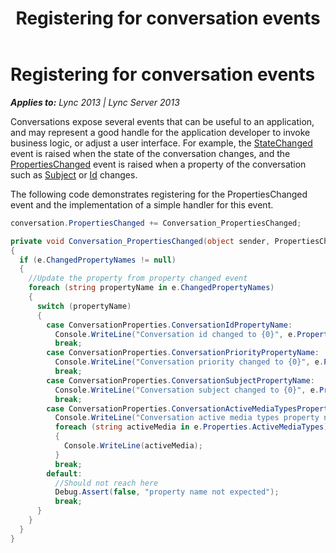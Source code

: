 ﻿---
title: Registering for conversation events
TOCTitle: Registering for conversation events
ms:assetid: ec21df6c-1ec7-4a8a-96cd-11daf5fb2ce1
ms:mtpsurl: https://msdn.microsoft.com/en-us/library/Dn465983(v=office.15)
ms:contentKeyID: 57102787
ms.date: 07/25/2014
mtps_version: v=office.15
dev_langs:
- csharp
---

# Registering for conversation events


_**Applies to:** Lync 2013 | Lync Server 2013_

Conversations expose several events that can be useful to an application, and may represent a good handle for the application developer to invoke business logic, or adjust a user interface. For example, the [StateChanged](https://msdn.microsoft.com/en-us/library/hh365987\(v=office.15\)) event is raised when the state of the conversation changes, and the [PropertiesChanged](https://msdn.microsoft.com/en-us/library/hh384248\(v=office.15\)) event is raised when a property of the conversation such as [Subject](https://msdn.microsoft.com/en-us/library/hh349381\(v=office.15\)) or [Id](https://msdn.microsoft.com/en-us/library/hh366404\(v=office.15\)) changes.

The following code demonstrates registering for the PropertiesChanged event and the implementation of a simple handler for this event.

``` csharp
conversation.PropertiesChanged += Conversation_PropertiesChanged;

private void Conversation_PropertiesChanged(object sender, PropertiesChangedEventArgs<ConversationProperties> e)
{
  if (e.ChangedPropertyNames != null)
  {
    //Update the property from property changed event
    foreach (string propertyName in e.ChangedPropertyNames)
    {
      switch (propertyName)
      {
        case ConversationProperties.ConversationIdPropertyName: 
          Console.WriteLine("Conversation id changed to {0}", e.Properties.Id);
          break;
        case ConversationProperties.ConversationPriorityPropertyName: 
          Console.WriteLine("Conversation priority changed to {0}", e.Properties.Priority);
          break;
        case ConversationProperties.ConversationSubjectPropertyName:
          Console.WriteLine("Conversation subject changed to {0}", e.Properties.Subject);
          break;
        case ConversationProperties.ConversationActiveMediaTypesPropertyName:
          Console.WriteLine("Conversation active media types property name changed to");
          foreach (string activeMedia in e.Properties.ActiveMediaTypes)
          {
            Console.WriteLine(activeMedia);
          }
          break;
        default:
          //Should not reach here
          Debug.Assert(false, "property name not expected");
          break;
      }
    }
  }
}
```

